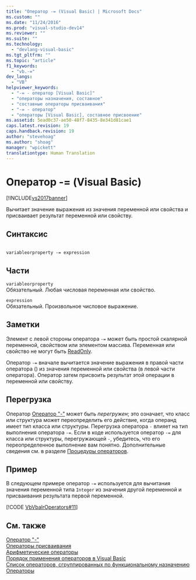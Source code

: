 ```yaml
---
title: "Оператор -= (Visual Basic) | Microsoft Docs"
ms.custom: ""
ms.date: "11/24/2016"
ms.prod: "visual-studio-dev14"
ms.reviewer: ""
ms.suite: ""
ms.technology: 
  - "devlang-visual-basic"
ms.tgt_pltfrm: ""
ms.topic: "article"
f1_keywords: 
  - "vb.-="
dev_langs: 
  - "VB"
helpviewer_keywords: 
  - "-= - оператор [Visual Basic]"
  - "операторы назначения, составное"
  - "составные операторы присваивания"
  - "-= - оператор"
  - "операторы [Visual Basic], составное присвоение"
ms.assetid: 5ead0c37-ae50-48f7-8435-8e341d81cae1
caps.latest.revision: 19
caps.handback.revision: 19
author: "stevehoag"
ms.author: "shoag"
manager: "wpickett"
translationtype: Human Translation
---
```

# Оператор -= (Visual Basic)
[!INCLUDE[vs2017banner](../../../csharp/includes/vs2017banner.md)]

Вычитает значение выражения из значения переменной или свойства и присваивает результат переменной или свойству.  
  
## Синтаксис  
  
```  
  
variableorproperty -= expression  
```  
  
## Части  
 `variableorproperty`  
 Обязательный.  Любая числовая переменная или свойство.  
  
 `expression`  
 Обязательный.  Произвольное числовое выражение.  
  
## Заметки  
 Элемент с левой стороны оператора `-=` может быть простой скалярной переменной, свойством или элементом массива.  Переменная или свойство не могут быть [ReadOnly](../../../visual-basic/language-reference/modifiers/readonly.md).  
  
 Оператор `-=` вначале вычитается значение выражения в правой части оператора \(\) из значения переменной или свойства \(в левой части оператора\).  Оператор затем присвоить результат этой операции в переменной или свойству.  
  
## Перегрузка  
 Оператор [Оператор "\-"](../../../visual-basic/language-reference/operators/subtraction-operator.md) может быть *перегружен*; это означает, что класс или структура может переопределить его действие, когда операнд имеет тип класса или структуры.  Перегрузка оператора `-` влияет на тип выполнения оператора `-=`.  Если в коде используется оператор `-=` для класса или структуры, перегружающей `-`, убедитесь, что его переопределенное выполнение вам понятно.  Дополнительные сведения см. в разделе [Процедуры операторов](../../../visual-basic/programming-guide/language-features/procedures/operator-procedures.md).  
  
## Пример  
 В следующем примере оператор `-=` используется для вычитания значения переменной типа `Integer` из значения другой переменной и присваивания результата первой переменной.  
  
 [!CODE [VbVbalrOperators#11](../CodeSnippet/VS_Snippets_VBCSharp/VbVbalrOperators#11)]  
  
## См. также  
 [Оператор "\-"](../../../visual-basic/language-reference/operators/subtraction-operator.md)   
 [Операторы присваивания](../../../visual-basic/language-reference/operators/assignment-operators.md)   
 [Арифметические операторы](../../../visual-basic/language-reference/operators/arithmetic-operators.md)   
 [Порядок применения операторов в Visual Basic](../../../visual-basic/language-reference/operators/operator-precedence.md)   
 [Список операторов, сгруппированных по функциональному назначению](../../../visual-basic/language-reference/operators/operators-listed-by-functionality.md)   
 [Операторы](../../../visual-basic/programming-guide/language-features/statements.md)